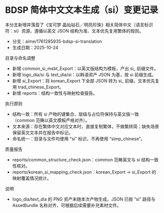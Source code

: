 # BDSP 简体中文文本生成（si）变更记录

本分支新增并落盘了《宝可梦 晶灿钻石／明亮珍珠》相关简体中文（语言标识符：si）资源，遵循以英文 JSON 结构为准、文本优先复用繁体的规则。

- 分支：aime/1761285935-bdsp-si-translation
- 生成日期：2025-10-24

目录与命名调整
- 新增 common_si_msbt_Export：以英文版结构为模板，产出 si_ 前缀文件。
- 新增 logo_dia/si 与 text_dia/si：以韩语资产 JSON 为基，按 si 前缀生成。
- 新增 si_Export：将 korean_Export 下全部 JSON 转为 si_ 前缀，文本优先复用 trad_chinese_Export。
- 新增 reports：结构一致性与映射检查报告。

执行原则
- 结构一致：所有 si 产物的键集合、层级与占位符保持与英文版一致（common 范畴以英文模板严格对齐）。
- 文本来源：存在繁体中文对应文本时，直接复制繁体，不做繁转简；缺失场景保留英文文本并在报告中标记。
- 命名统一：目录与文件均使用 “si” 标识，不再使用 “simp_chinese”。

质量报告
- reports/common_structure_check.json：common 范畴英文与 si 结构一致性核对。
- reports/korean_si_mapping_check.json：korean_Export → si_Export 的映射覆盖情况统计。

说明
- logo_dia/text_dia 的 PNG 资产未随本次产物生成，JSON 已按 “si” 路径与 AssetBundle 名称对齐，可根据后续需要补充素材文件。
